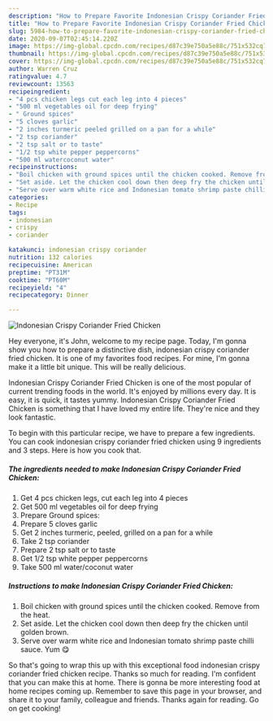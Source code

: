 ```yaml
---
description: "How to Prepare Favorite Indonesian Crispy Coriander Fried Chicken"
title: "How to Prepare Favorite Indonesian Crispy Coriander Fried Chicken"
slug: 5984-how-to-prepare-favorite-indonesian-crispy-coriander-fried-chicken
date: 2020-09-07T02:45:14.220Z
image: https://img-global.cpcdn.com/recipes/d87c39e750a5e88c/751x532cq70/indonesian-crispy-coriander-fried-chicken-recipe-main-photo.jpg
thumbnail: https://img-global.cpcdn.com/recipes/d87c39e750a5e88c/751x532cq70/indonesian-crispy-coriander-fried-chicken-recipe-main-photo.jpg
cover: https://img-global.cpcdn.com/recipes/d87c39e750a5e88c/751x532cq70/indonesian-crispy-coriander-fried-chicken-recipe-main-photo.jpg
author: Warren Cruz
ratingvalue: 4.7
reviewcount: 13563
recipeingredient:
- "4 pcs chicken legs cut each leg into 4 pieces"
- "500 ml vegetables oil for deep frying"
- " Ground spices"
- "5 cloves garlic"
- "2 inches turmeric peeled grilled on a pan for a while"
- "2 tsp coriander"
- "2 tsp salt or to taste"
- "1/2 tsp white pepper peppercorns"
- "500 ml watercoconut water"
recipeinstructions:
- "Boil chicken with ground spices until the chicken cooked. Remove from the heat."
- "Set aside. Let the chicken cool down then deep fry the chicken until golden brown."
- "Serve over warm white rice and Indonesian tomato shrimp paste chilli sauce. Yum 😋"
categories:
- Recipe
tags:
- indonesian
- crispy
- coriander

katakunci: indonesian crispy coriander 
nutrition: 132 calories
recipecuisine: American
preptime: "PT31M"
cooktime: "PT60M"
recipeyield: "4"
recipecategory: Dinner

---
```



![Indonesian Crispy Coriander Fried Chicken](https://img-global.cpcdn.com/recipes/d87c39e750a5e88c/751x532cq70/indonesian-crispy-coriander-fried-chicken-recipe-main-photo.jpg)

Hey everyone, it's John, welcome to my recipe page. Today, I'm gonna show you how to prepare a distinctive dish, indonesian crispy coriander fried chicken. It is one of my favorites food recipes. For mine, I'm gonna make it a little bit unique. This will be really delicious.



Indonesian Crispy Coriander Fried Chicken is one of the most popular of current trending foods in the world. It's enjoyed by millions every day. It is easy, it is quick, it tastes yummy. Indonesian Crispy Coriander Fried Chicken is something that I have loved my entire life. They're nice and they look fantastic.


To begin with this particular recipe, we have to prepare a few ingredients. You can cook indonesian crispy coriander fried chicken using 9 ingredients and 3 steps. Here is how you cook that.

<!--inarticleads1-->

##### The ingredients needed to make Indonesian Crispy Coriander Fried Chicken:

1. Get 4 pcs chicken legs, cut each leg into 4 pieces
1. Get 500 ml vegetables oil for deep frying
1. Prepare  Ground spices:
1. Prepare 5 cloves garlic
1. Get 2 inches turmeric, peeled, grilled on a pan for a while
1. Take 2 tsp coriander
1. Prepare 2 tsp salt or to taste
1. Get 1/2 tsp white pepper peppercorns
1. Take 500 ml water/coconut water




<!--inarticleads2-->

##### Instructions to make Indonesian Crispy Coriander Fried Chicken:

1. Boil chicken with ground spices until the chicken cooked. Remove from the heat.
1. Set aside. Let the chicken cool down then deep fry the chicken until golden brown.
1. Serve over warm white rice and Indonesian tomato shrimp paste chilli sauce. Yum 😋




So that's going to wrap this up with this exceptional food indonesian crispy coriander fried chicken recipe. Thanks so much for reading. I'm confident that you can make this at home. There is gonna be more interesting food at home recipes coming up. Remember to save this page in your browser, and share it to your family, colleague and friends. Thanks again for reading. Go on get cooking!
